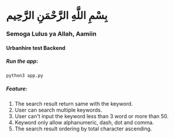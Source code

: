 #   بِسْمِ اللَّهِ الرَّحْمَنِ الرَّحِيم

### Semoga Lulus ya Allah, Aamiin
#### Urbanhire test Backend


##### Run the app:

```bash
python3 app.py
```

##### Feature:
1. The search result return same with the keyword.
2. User can search multiple keywords.
3. User can't input the keyword less than 3 word or more than 50.
4. Keyword only allow alphanumeric, dash, dot and comma.
5. The search result ordering by total character ascending.